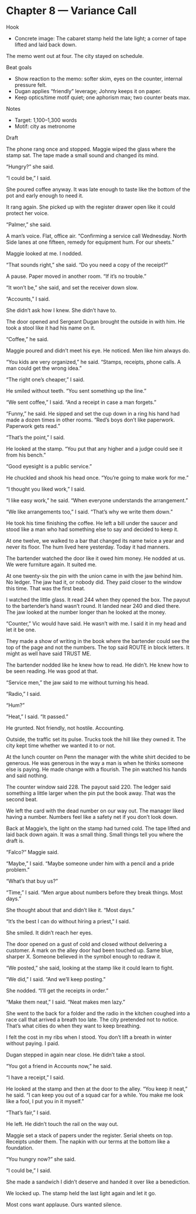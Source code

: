 # Chapter 8 — Variance Call

Hook
- Concrete image: The cabaret stamp held the late light; a corner of tape lifted and laid back down.

The memo went out at four. The city stayed on schedule.

Beat goals
- Show reaction to the memo: softer skim, eyes on the counter, internal pressure felt.
- Dugan applies “friendly” leverage; Johnny keeps it on paper.
- Keep optics/time motif quiet; one aphorism max; two counter beats max.

Notes
- Target: 1,100–1,300 words
- Motif: city as metronome

Draft

The phone rang once and stopped. Maggie wiped the glass where the stamp sat. The tape made a small sound and changed its mind.

“Hungry?” she said.

“I could be,” I said.

She poured coffee anyway. It was late enough to taste like the bottom of the pot and early enough to need it.

It rang again. She picked up with the register drawer open like it could protect her voice.

“Palmer,” she said.

A man’s voice. Flat, office air. “Confirming a service call Wednesday. North Side lanes at one fifteen, remedy for equipment hum. For our sheets.”

Maggie looked at me. I nodded.

“That sounds right,” she said. “Do you need a copy of the receipt?”

A pause. Paper moved in another room. “If it’s no trouble.”

“It won’t be,” she said, and set the receiver down slow.

“Accounts,” I said.

She didn’t ask how I knew. She didn’t have to.

The door opened and Sergeant Dugan brought the outside in with him. He took a stool like it had his name on it.

“Coffee,” he said.

Maggie poured and didn’t meet his eye. He noticed. Men like him always do.

“You kids are very organized,” he said. “Stamps, receipts, phone calls. A man could get the wrong idea.”

“The right one’s cheaper,” I said.

He smiled without teeth. “You sent something up the line.”

“We sent coffee,” I said. “And a receipt in case a man forgets.”

“Funny,” he said. He sipped and set the cup down in a ring his hand had made a dozen times in other rooms. “Red’s boys don’t like paperwork. Paperwork gets read.”

“That’s the point,” I said.

He looked at the stamp. “You put that any higher and a judge could see it from his bench.”

“Good eyesight is a public service.”

He chuckled and shook his head once. “You’re going to make work for me.”

“I thought you liked work,” I said.

“I like easy work,” he said. “When everyone understands the arrangement.”

“We like arrangements too,” I said. “That’s why we write them down.”

He took his time finishing the coffee. He left a bill under the saucer and stood like a man who had something else to say and decided to keep it.

At one twelve, we walked to a bar that changed its name twice a year and never its floor. The hum lived here yesterday. Today it had manners.

The bartender watched the door like it owed him money. He nodded at us. We were furniture again. It suited me.

At one twenty-six the pin with the union came in with the jaw behind him. No ledger. The jaw had it, or nobody did. They paid closer to the window this time. That was the first beat.

I watched the little glass. It read 244 when they opened the box. The payout to the bartender’s hand wasn’t round. It landed near 240 and died there. The jaw looked at the number longer than he looked at the money.

“Counter,” Vic would have said. He wasn’t with me. I said it in my head and let it be one.

They made a show of writing in the book where the bartender could see the top of the page and not the numbers. The top said ROUTE in block letters. It might as well have said TRUST ME.

The bartender nodded like he knew how to read. He didn’t. He knew how to be seen reading. He was good at that.

“Service men,” the jaw said to me without turning his head.

“Radio,” I said.

“Hum?”

“Heat,” I said. “It passed.”

He grunted. Not friendly, not hostile. Accounting.

Outside, the traffic set its pulse. Trucks took the hill like they owned it. The city kept time whether we wanted it to or not.

At the lunch counter on Penn the manager with the white shirt decided to be generous. He was generous in the way a man is when he thinks someone else is paying. He made change with a flourish. The pin watched his hands and said nothing.

The counter window said 228. The payout said 220. The ledger said something a little larger when the pin put the book away. That was the second beat.

We left the card with the dead number on our way out. The manager liked having a number. Numbers feel like a safety net if you don’t look down.

Back at Maggie’s, the light on the stamp had turned cold. The tape lifted and laid back down again. It was a small thing. Small things tell you where the draft is.

“Falco?” Maggie said.

“Maybe,” I said. “Maybe someone under him with a pencil and a pride problem.”

“What’s that buy us?”

“Time,” I said. “Men argue about numbers before they break things. Most days.”

She thought about that and didn’t like it. “Most days.”

“It’s the best I can do without hiring a priest,” I said.

She smiled. It didn’t reach her eyes.

The door opened on a gust of cold and closed without delivering a customer. A mark on the alley door had been touched up. Same blue, sharper X. Someone believed in the symbol enough to redraw it.

“We posted,” she said, looking at the stamp like it could learn to fight.

“We did,” I said. “And we’ll keep posting.”

She nodded. “I’ll get the receipts in order.”

“Make them neat,” I said. “Neat makes men lazy.”

She went to the back for a folder and the radio in the kitchen coughed into a race call that arrived a breath too late. The city pretended not to notice. That’s what cities do when they want to keep breathing.

I felt the cost in my ribs when I stood. You don’t lift a breath in winter without paying. I paid.

Dugan stepped in again near close. He didn’t take a stool.

“You got a friend in Accounts now,” he said.

“I have a receipt,” I said.

He looked at the stamp and then at the door to the alley. “You keep it neat,” he said. “I can keep you out of a squad car for a while. You make me look like a fool, I put you in it myself.”

“That’s fair,” I said.

He left. He didn’t touch the rail on the way out.

Maggie set a stack of papers under the register. Serial sheets on top. Receipts under them. The napkin with our terms at the bottom like a foundation.

“You hungry now?” she said.

“I could be,” I said.

She made a sandwich I didn’t deserve and handed it over like a benediction.

We locked up. The stamp held the last light again and let it go.

Most cons want applause. Ours wanted silence.